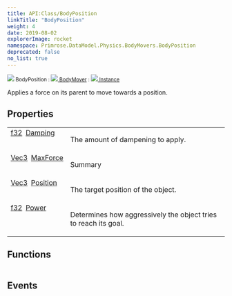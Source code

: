 ```yaml
---
title: API:Class/BodyPosition
linkTitle: "BodyPosition"
weight: 4
date: 2019-08-02
explorerImage: rocket
namespace: Primrose.DataModel.Physics.BodyMovers.BodyPosition
deprecated: false
no_list: true
---
```

<small class="inheritance">
<span class="" href="/docs/api-reference/Class/BodyPosition"><img src="/icons/silk/rocket.png"/>&nbsp;BodyPosition</span>&nbsp;:&nbsp;<a class="" href="/docs/api-reference/Class/BodyMover"><img src="/icons/silk/rocket.png"/>&nbsp;BodyMover</a>&nbsp;:&nbsp;<a class="" href="/docs/api-reference/Class/Instance"><img src="/icons/silk/default.png"/>&nbsp;Instance</a></small>
<p class="summary">

Applies a force on its parent to move towards a position.

</p>
 
## Properties
 
<table class="studiohide">
<tbody>
<tr class="function-row ">
<td style="vertical-align:top;white-space:normal;">
<div>
<a class="type" href="/docs/api-reference/System/Primitives#single">f32</a><span class="method-body" style="text-indent: -2em; padding-left: 0.5em"><a class="name" href="Damping">Damping</a></span></td>
<td style="vertical-align:top;white-space:normal;">
<p>
The amount of dampening to apply.
</p></td>
</tr>

<tr class="function-row ">
<td style="vertical-align:top;white-space:normal;">
<div>
<a class="type" href="/docs/api-reference/DataType/Vec3">Vec3</a><span class="method-body" style="text-indent: -2em; padding-left: 0.5em"><a class="name" href="MaxForce">MaxForce</a></span></td>
<td style="vertical-align:top;white-space:normal;">
<p>
Summary
</p></td>
</tr>

<tr class="function-row ">
<td style="vertical-align:top;white-space:normal;">
<div>
<a class="type" href="/docs/api-reference/DataType/Vec3">Vec3</a><span class="method-body" style="text-indent: -2em; padding-left: 0.5em"><a class="name" href="Position">Position</a></span></td>
<td style="vertical-align:top;white-space:normal;">
<p>
The target position of the object.
</p></td>
</tr>

<tr class="function-row ">
<td style="vertical-align:top;white-space:normal;">
<div>
<a class="type" href="/docs/api-reference/System/Primitives#single">f32</a><span class="method-body" style="text-indent: -2em; padding-left: 0.5em"><a class="name" href="Power">Power</a></span></td>
<td style="vertical-align:top;white-space:normal;">
<p>
Determines how aggressively the object tries to reach its goal.
</p></td>
</tr>

</tbody>
</table>
 
## Functions
 
<table class="studiohide">
<tbody>
</tbody>
</table>
 
## Events
 
<table class="studiohide">
<tbody>
</tbody>
</table>
<b>
</b>
<div class="inheritors">
<ul class="root">
</ul>
</div>
